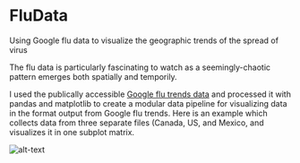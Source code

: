 # FluData
Using Google flu data to visualize the geographic trends of the spread of virus

The flu data is particularly fascinating to watch as a seemingly-chaotic pattern emerges both spatially and temporily.

I used the publically accessible [Google flu trends data](https://www.google.org/flutrends/about/) and processed it with pandas and matplotlib to create a modular data pipeline for visualizing data in the format output from Google flu trends. Here is an example which collects data from three separate files (Canada, US, and Mexico, and visualizes it in one subplot matrix. 

![alt-text](https://github.com/SamTabbutt/FluData/blob/master/Vis.gif)
